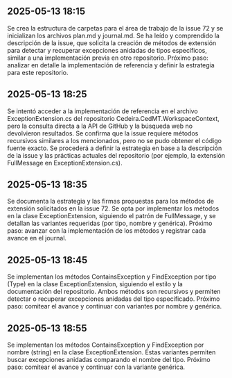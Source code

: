 ## 2025-05-13 18:15

Se crea la estructura de carpetas para el área de trabajo de la issue 72 y se inicializan los archivos plan.md y journal.md. Se ha leído y comprendido la descripción de la issue, que solicita la creación de métodos de extensión para detectar y recuperar excepciones anidadas de tipos específicos, similar a una implementación previa en otro repositorio. Próximo paso: analizar en detalle la implementación de referencia y definir la estrategia para este repositorio. 

## 2025-05-13 18:25

Se intentó acceder a la implementación de referencia en el archivo ExceptionExtension.cs del repositorio Cedeira.CedMT.WorkspaceContext, pero la consulta directa a la API de GitHub y la búsqueda web no devolvieron resultados. Se confirma que la issue requiere métodos recursivos similares a los mencionados, pero no se pudo obtener el código fuente exacto. Se procederá a definir la estrategia en base a la descripción de la issue y las prácticas actuales del repositorio (por ejemplo, la extensión FullMessage en ExceptionExtension.cs). 

## 2025-05-13 18:35

Se documenta la estrategia y las firmas propuestas para los métodos de extensión solicitados en la issue 72. Se opta por implementar los métodos en la clase ExceptionExtension, siguiendo el patrón de FullMessage, y se detallan las variantes requeridas (por tipo, nombre y genérica). Próximo paso: avanzar con la implementación de los métodos y registrar cada avance en el journal. 

## 2025-05-13 18:45

Se implementan los métodos ContainsException y FindException por tipo (Type) en la clase ExceptionExtension, siguiendo el estilo y la documentación del repositorio. Ambos métodos son recursivos y permiten detectar o recuperar excepciones anidadas del tipo especificado. Próximo paso: comitear el avance y continuar con variantes por nombre y genérica. 

## 2025-05-13 18:55

Se implementan los métodos ContainsException y FindException por nombre (string) en la clase ExceptionExtension. Estas variantes permiten buscar excepciones anidadas comparando el nombre del tipo. Próximo paso: comitear el avance y continuar con la variante genérica. 